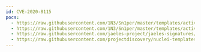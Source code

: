 ```yaml
---
id: CVE-2020-8115
pocs:
  - https://raw.githubusercontent.com/1N3/Sn1per/master/templates/active/CVE-2020-8115_-_Revive_Adserver_XSS.py
  - https://raw.githubusercontent.com/1N3/Sn1per/master/templates/active/CVE-2020-8115_-_Revive_Adserver_XSS.sh
  - https://raw.githubusercontent.com/jaeles-project/jaeles-signatures/master/cves/revive-adserver-xss-cve-2020-8115.yaml
  - https://raw.githubusercontent.com/projectdiscovery/nuclei-templates/master/cves/2020/CVE-2020-8115.yaml
---
```

